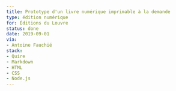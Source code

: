 ```yaml
---
title: Prototype d'un livre numérique imprimable à la demande
type: édition numérique
for: Éditions du Louvre
status: done
date: 2019-09-01
via:
- Antoine Fauchié
stack:
- Quire
- Markdown
- HTML
- CSS
- Node.js
---
```

